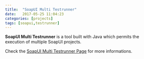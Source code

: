 ```yaml
---
title:  "SoapUI Multi Testrunner"
date:   2017-05-25 11:04:23
categories: [projects]
tags: [soapui,testrunner]
---
```


**SoapUI Multi Testrunner** is a tool built with Java which permits the execution of multiple SoapUI projects.

Check the [SoapUI Multi Testrunner Page][soapui-multi-testrunner-gh] for more informations.

[soapui-multi-testrunner-gh]: https://github.com/paissad/soapui-multi-testrunner
